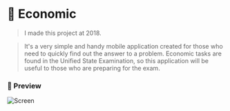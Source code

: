 # :money_with_wings: Economic
> I made this project at 2018.

> It's a very simple and handy mobile application created for those who need to quickly find out the answer to a problem. 
Economic tasks are found in the Unified State Examination, so this application 
will be useful to those who are preparing for the exam.

### :iphone: Preview
![Screen](preview/economic.png "Screen")

